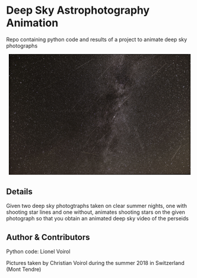 # Deep Sky Astrophotography Animation
Repo containing python code and results of a project to animate deep sky photographs


<p style="text-align:center;"><img src="cover.jpg" alt="drawing" width="490"/>

## Details
Given two deep sky photogtraphs taken on clear summer nights, one with shooting star lines and one without, animates shooting stars on the given photograph so that you obtain an animated deep sky video of the perseids

## Author & Contributors
Python code: Lionel Voirol

Pictures taken by Christian Voirol during the summer 2018 in Switzerland (Mont Tendre)
